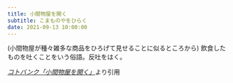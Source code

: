 ```yaml
---
title: 小間物屋を開く
subtitle: こまものやをひらく
date: 2021-09-13 10:00:00
---
```


(小間物屋が種々雑多な商品をひろげて見せることに似るところから) 飲食したものを吐くことをいう俗語。反吐をはく。

<cite>[コトバンク「小間物屋を開く」](https://kotobank.jp/word/%E5%B0%8F%E9%96%93%E7%89%A9%E5%B1%8B%E3%82%92%E9%96%8B%E3%81%8F)</cite>より引用